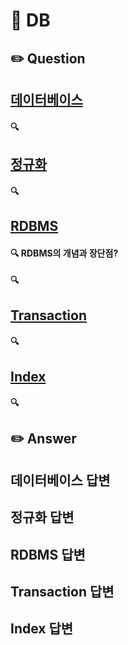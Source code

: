 # 📂 DB

## ✏️ Question



## [데이터베이스](#데이터베이스-답변)

#### 🔍







## [정규화](#정규화-답변)

#### 🔍





## [RDBMS](#RDBMS-답변)

#### 🔍 RDBMS의 개념과 장단점?

#### 🔍





## [Transaction](#Transaction-답변)

#### 🔍



## [Index](#Index-답변)

#### 🔍







## ✏️ Answer



## 데이터베이스 답변





## 정규화 답변



## RDBMS 답변



## Transaction 답변



## Index 답변

